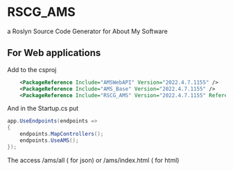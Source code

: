 # RSCG_AMS
a Roslyn Source Code Generator for About My Software

## For  Web applications

Add to the csproj
```xml 
    <PackageReference Include="AMSWebAPI" Version="2022.4.7.1155" />
    <PackageReference Include="AMS_Base" Version="2022.4.7.1155" />
    <PackageReference Include="RSCG_AMS" Version="2022.4.7.1155" ReferenceOutputAssembly="false" OutputItemType="Analyzer" />

```

And in the Startup.cs put

```csharp
app.UseEndpoints(endpoints =>
{
    endpoints.MapControllers();
    endpoints.UseAMS();
});
```

The access /ams/all ( for json)  or /ams/index.html ( for html)